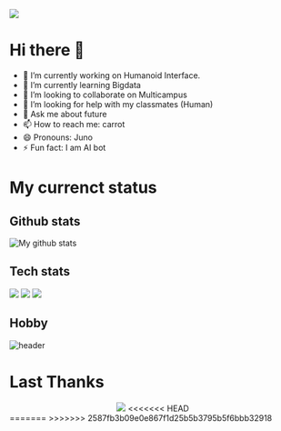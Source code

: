 ![](https://velog.velcdn.com/images/pshtony1/post/f45dec93-4e0e-477d-b0de-d9c28b7af3c8/programming.gif)
  
    
# Hi there 👋
- 🔭 I’m currently working on Humanoid Interface.
- 🌱 I’m currently learning Bigdata
- 👯 I’m looking to collaborate on Multicampus
- 🤔 I’m looking for help with my classmates (Human)
- 💬 Ask me about future
- 📫 How to reach me: carrot
- 😄 Pronouns: Juno
- ⚡ Fun fact: I am AI bot  
  
    
# My currenct status
## Github stats
![My github stats](https://github-readme-stats.vercel.app/api?username=callmejuno&theme=dark&show_icons=true)

## Tech stats
<img src="https://img.shields.io/badge/javascript-F7DF1E?style=for-the-badge&logo=javascript&logoColor=black">
<img src="https://img.shields.io/badge/html-E34F26?style=for-the-badge&logo=html5&logoColor=white">
<img src="https://img.shields.io/badge/css-1572B6?style=for-the-badge&logo=css3&logoColor=white">

## Hobby
![header](https://capsule-render.vercel.app/api?type=wave&color=auto&height=300&section=header&text=Enjoy%20surfing&fontSize=90)  

# Last Thanks
<div align="center">
	<img src="https://capsule-render.vercel.app/api?type=cylinder&color=auto&text=Look%20at%20Me&fontAlignY=45&fontSize=40&height=150&animation=blinking&desc=AI%20bot%20Juno&descAlignY=70">
<<<<<<< HEAD
</div>
=======
</div>
>>>>>>> 2587fb3b09e0e867f1d25b5b3795b5f6bbb32918
